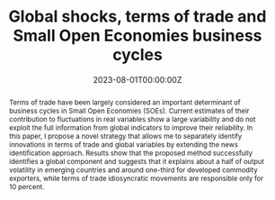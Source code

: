 ---
title: "Global shocks, terms of trade and Small Open Economies business cycles"
authors:
- admin
author_notes:
- "velasqcb@bc.edu"
date: "2023-08-01T00:00:00Z"
doi: ""

# Schedule page publish date (NOT publication's date).
#publishDate: "2023-08-01T00:00:00Z"

# Publication type.
# Legend: 0 = Uncategorized; 1 = Conference paper; 2 = Journal article;
# 3 = Preprint / Working Paper; 4 = Report; 5 = Book; 6 = Book section;
# 7 = Thesis; 8 = Patent
publication_types: ["3"]

# Publication name and optional abbreviated publication name.
#publication: "*Journal of Source Themes, 1*(1)"
#ublication_short: ""

abstract: Terms of trade have been largely considered an important determinant of business cycles in Small Open Economies (SOEs). Current estimates of their contribution to fluctuations in real variables show a large variability and do not exploit the full information from global indicators to improve their reliability. In this paper, I propose a novel strategy that allows me to separately identify innovations in terms of trade and global variables by extending the news identification approach. Results show that the proposed method successfully identifies a global component and suggests that it explains about a half of output volatility in emerging countries and around one-third for developed commodity exporters, while terms of trade idiosyncratic movements are responsible only for 10 percent.

# Summary. An optional shortened abstract.
summary: Terms of trade have been largely considered an important determinant of business cycles in Small Open Economies (SOEs). Current estimates of their contribution to fluctuations in real variables show a large variability and do not exploit the full information from global indicators to improve their reliability. In this paper, I propose a novel strategy that allows me to separately identify innovations in terms of trade and global variables by extending the news identification approach. Results show that the proposed method successfully identifies a global component and suggests that it explains about a half of output volatility in emerging countries and around one-third for developed commodity exporters, while terms of trade idiosyncratic movements are responsible only for 10 percent.

tags:
  - Business Cycles
  - Small Open Economies
  - Global shocks
  - Commodoties prices
#- Source Themes
featured: false

# links:
# - name: ""
#   url: ""
url_pdf: 'uploads/GlobalShocksPaper.pdf'
##url_code: 'https://github.com/wowchemy/wowchemy-hugo-themes'
#url_dataset: ''
#url_poster: ''
#url_project: ''
url_slides: 'uploads/presentationGS_Velasquez.pdf'
#url_source: ''
#url_video: ''

# Featured image
# To use, add an image named `featured.jpg/png` to your page's folder. 
image:
  caption: ''
  focal_point: ""
  preview_only: false

# Associated Projects (optional).
#   Associate this publication with one or more of your projects.
#   Simply enter your project's folder or file name without extension.
#   E.g. `internal-project` references `content/project/internal-project/index.md`.
#   Otherwise, set `projects: []`.
#projects: []

# Slides (optional).
#   Associate this publication with Markdown slides.
#   Simply enter your slide deck's filename without extension.
#   E.g. `slides: "example"` references `content/slides/example/index.md`.
#   Otherwise, set `slides: ""`.
#slides: slides_WeatherAndEconomics_ChrisVel.pdf

#{{% callout note %}}
#Click the *Cite* button above to demo the feature to enable visitors to import publication metadata into their reference management software.
#{{% /callout %}}

#{{% callout note %}}
#Create your slides in Markdown - click the *Slides* button to check out the example.
#{{% /callout %}}

#Supplementary notes can be added here, including [code, math, and images](https://wowchemy.com/docs/writing-markdown-latex/).
---